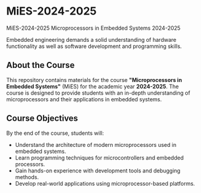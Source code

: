 # MiES-2024-2025
MiES-2024-2025 Microprocessors in Embedded Systems 2024-2025

Embedded engineering demands a solid understanding of hardware functionality as well as software development and programming skills.

## About the Course
This repository contains materials for the course **"Microprocessors in Embedded Systems"** (MiES) for the academic year **2024-2025**. The course is designed to provide students with an in-depth understanding of microprocessors and their applications in embedded systems.

## Course Objectives
By the end of the course, students will:
- Understand the architecture of modern microprocessors used in embedded systems.
- Learn programming techniques for microcontrollers and embedded processors.
- Gain hands-on experience with development tools and debugging methods.
- Develop real-world applications using microprocessor-based platforms.
